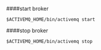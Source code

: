 ####start broker
```
$ACTIVEMQ_HOME/bin/activemq start
```
####stop broker
```
$ACTIVEMQ_HOME/bin/activemq stop
```
